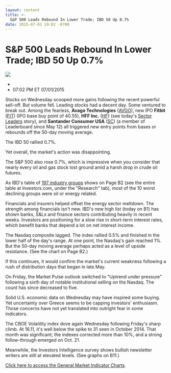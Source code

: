 ```yaml
---
layout: content
title: >-
  S&P 500 Leads Rebound In Lower Trade; IBD 50 Up 0.7%
date: 2015-07-01 19:02 -0700
---
```



S&P 500 Leads Rebound In Lower Trade; IBD 50 Up 0.7%
=====================================================


![](https://www.investors.com/wp-content/uploads/ibd-migrated-images/MPv_150702_635713615852217695.png)

* 
* 07:02 PM ET 07/01/2015




  

Stocks on Wednesday scooped more gains following the recent powerful sell-off. But volume fell. Leading stocks had a decent day. Some ventured to break out. Among the fearless, **Avago Technologies** ([AVGO](https://research.investors.com/quote.aspx?symbol=AVGO)), new IPO **Fitbit** ([FIT](https://research.investors.com/quote.aspx?symbol=FIT)) (IPO base buy point of 40.55), **HFF Inc.** ([HF](https://research.investors.com/quote.aspx?symbol=HF)) (see today's [Sector Leaders](http://news.investors.com/investing-sector-leaders-review/070115-759904-hff-tries-to-rebound-from-sell-off.htm) story), and **Santander Consumer USA** ([SC](https://research.investors.com/quote.aspx?symbol=SC)) (a member of Leaderboard since May 12) all triggered new entry points from bases or rebounds off the 50-day moving average.

  

The IBD 50 rallied 0.7%.

  

Yet overall, the market's action was disappointing.

  

The S&P 500 also rose 0.7%, which is impressive when you consider that nearly every oil and gas stock lost ground amid a harsh drop in crude oil futures.

  

As IBD's table of [197 industry groups](https://www.investors.com/pdf/IBD197_070215.pdf) shows on Page B2 (see the entire table at Investors.com, under the "Research" tab), most of the 10 worst declining groups were oil or energy related.

  

Financials and insurers helped offset the energy sector meltdown. The strength among financials isn't new. IBD's new high list (today on B1) has shown banks, S&Ls and finance sectors contributing heavily in recent weeks. Investors are positioning for a slow rise in short-term interest rates, which benefit banks that depend a lot on net interest income.

  

The Nasdaq composite lagged. The index rallied 0.5% and finished in the lower half of the day's range. At one point, the Nasdaq's gain reached 1%. But the 50-day moving average perhaps acted as a level of upside resistance. (See the chart on Page B2.)

  

If this continues, it would confirm the market's current weakness following a rush of distribution days that began in late May.

  

On Friday, the Market Pulse outlook switched to "Uptrend under pressure" following a sixth day of notable institutional selling on the Nasdaq. The count has since decreased to five.

  

Solid U.S. economic data on Wednesday may have inspired some buying. Yet uncertainty over Greece seems to be capping investors' enthusiasm. Those concerns have not yet translated into outright fear in some indicators.

  

The CBOE Volatility index dove again Wednesday following Friday's sharp climb. At 16.11, it's well below the spike to 31 seen in October 2014. That month was significant; the indexes corrected more than 10%, and a strong follow-through emerged on Oct. 21.

  

Meanwhile, the Investors Intelligence survey shows bullish newsletter writers are still at elevated levels. (See graphs on B11.)

  

[Click here to access the General Market Indicator Charts](https://www.investors.com/pdf/GMI_070215.pdf).




